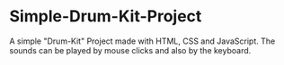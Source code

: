 # Simple-Drum-Kit-Project
A simple "Drum-Kit" Project made with HTML, CSS and JavaScript. The sounds can be played by mouse clicks and also by the keyboard.
